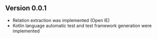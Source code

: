 ## Version 0.0.1
- Relation extraction was implemented (Open IE)
- Kotlin language automatic test and test framework generation were implemented